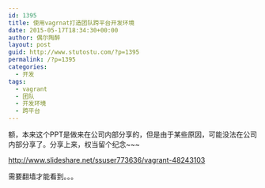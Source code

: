 ```yaml
---
id: 1395
title: 使用vagrnat打造团队跨平台开发环境
date: 2015-05-17T18:34:30+00:00
author: 偶尔陶醉
layout: post
guid: http://www.stutostu.com/?p=1395
permalink: /?p=1395
categories:
  - 开发
tags:
  - vagrant
  - 团队
  - 开发环境
  - 跨平台
---
```


额，本来这个PPT是做来在公司内部分享的，但是由于某些原因，可能没法在公司内部分享了。分享上来，权当留个纪念~~~

<http://www.slideshare.net/ssuser773636/vagrant-48243103>

需要翻墙才能看到。。。